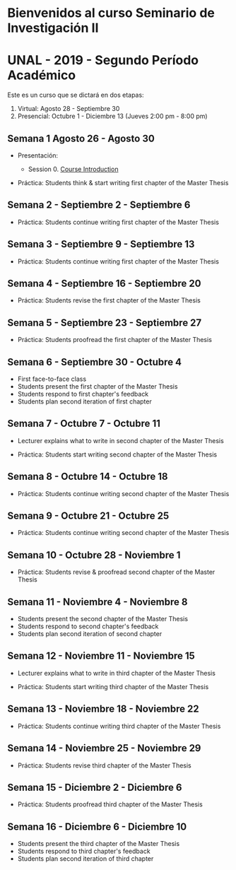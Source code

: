 # Bienvenidos al curso Seminario de Investigación II
# UNAL - 2019 - Segundo Período Académico 

Este es un curso que se dictará en dos etapas:
1. Virtual:  Agosto 28 -  Septiembre 30  
2. Presencial: Octubre 1 - Diciembre 13  (Jueves 2:00 pm - 8:00 pm)

## Semana 1  Agosto 26 - Agosto 30

- Presentación:
  - Session 0.  [Course Introduction](https://ials.github.com/seminario/sem_S0.html)
  
- Práctica:
  Students think & start writing first chapter of the Master Thesis

## Semana 2 - Septiembre 2 - Septiembre 6

- Práctica:
  Students continue writing first chapter of the Master Thesis
 
## Semana 3 - Septiembre 9 - Septiembre 13

- Práctica:
  Students continue writing first chapter of the Master Thesis

## Semana 4 - Septiembre 16 - Septiembre 20

- Práctica:
  Students revise the first chapter of the Master Thesis

## Semana 5 - Septiembre 23 - Septiembre 27

- Práctica:
  Students  proofread the first chapter of the Master Thesis

## Semana 6 - Septiembre 30 - Octubre 4

- First face-to-face class 
- Students present the first chapter of the Master Thesis 
- Students respond to  first chapter's feedback 
- Students plan second iteration of first chapter

## Semana 7 - Octubre 7 - Octubre 11

- Lecturer explains what to write in second chapter of the Master Thesis

- Práctica:
  Students start writing second chapter of the Master Thesis
 
## Semana 8 - Octubre 14 - Octubre 18

- Práctica:
  Students continue writing second chapter of the Master Thesis

## Semana 9 - Octubre 21 - Octubre 25

- Práctica:
  Students continue writing second chapter of the Master Thesis
 
## Semana 10 - Octubre 28 - Noviembre 1

- Práctica:
  Students revise & proofread second chapter of the Master Thesis

## Semana 11 - Noviembre 4 - Noviembre 8

- Students present the second chapter of the Master Thesis
- Students respond to  second chapter's feedback
- Students plan second iteration of second chapter

## Semana 12 - Noviembre 11 - Noviembre 15

- Lecturer explains what to write in third chapter of the Master Thesis

- Práctica:
  Students start writing third chapter of the Master Thesis

## Semana 13 - Noviembre 18 - Noviembre 22

- Práctica:
  Students continue writing third chapter of the Master Thesis

## Semana 14 - Noviembre 25 - Noviembre 29

- Práctica:
  Students revise third chapter of the Master Thesis

## Semana 15 - Diciembre 2 - Diciembre 6

- Práctica:
  Students proofread third chapter of the Master Thesis

## Semana 16 - Diciembre 6 - Diciembre 10

- Students present the third chapter of the Master Thesis
- Students respond to third chapter's feedback
- Students plan second iteration of third chapter

  



